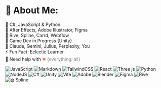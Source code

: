 # 💫 About Me:
🌱 C#, JavaScript & Python <br>
🎨 After Effects, Adobe Illustrator, Figma <br>
🧰 Rive, Spline, Carrd, Webflow <br>
🔭 Game Dev in Progress {Unity} <br>
🤖 Claude, Gemini, Julius, Perplexity, You <br>
⚡ Fun Fact: Eclectic Learner <br>
🤝 Need help with <span style="color: tomato;">✱</span> <span style="color: gray;">{everything: all}</span> <br>


![JavaScript](https://img.shields.io/badge/javascript-%23323330.svg?style=for-the-badge&logo=javascript&logoColor=%23F7DF1E)
![Markdown](https://img.shields.io/badge/markdown-%23000000.svg?style=for-the-badge&logo=markdown&logoColor=white)
![TailwindCSS](https://img.shields.io/badge/tailwindcss-%2338B2AC.svg?style=for-the-badge&logo=tailwind-css&logoColor=white)
![React](https://img.shields.io/badge/react-%2320232a.svg?style=for-the-badge&logo=react&logoColor=%2361DAFB)
![Three js](https://img.shields.io/badge/threejs-black?style=for-the-badge&logo=three.js&logoColor=white)
![Python](https://img.shields.io/badge/python-3670A0?style=for-the-badge&logo=python&logoColor=ffdd54)
![NodeJS](https://img.shields.io/badge/node.js-6DA55F?style=for-the-badge&logo=node.js&logoColor=white)
![C#](https://img.shields.io/badge/c%23-%23239120.svg?style=for-the-badge&logo=csharp&logoColor=white)
![Unity](https://img.shields.io/badge/unity-%23000000.svg?style=for-the-badge&logo=unity&logoColor=white)
![Vite](https://img.shields.io/badge/vite-%23646CFF.svg?style=for-the-badge&logo=vite&logoColor=white)
![Adobe](https://img.shields.io/badge/adobe-%23FF0000.svg?style=for-the-badge&logo=adobe&logoColor=white)
![Blender](https://img.shields.io/badge/blender-%23F5792A.svg?style=for-the-badge&logo=blender&logoColor=white)
![Figma](https://img.shields.io/badge/figma-%23F24E1E.svg?style=for-the-badge&logo=figma&logoColor=white)
![Rive](https://img.shields.io/badge/Rive-00E4FF?style=for-the-badge&logo=rive&logoColor=white)
![◍ Spline](https://img.shields.io/badge/Spline-FF6B6B?style=for-the-badge&logo=spline&logoColor=white)
